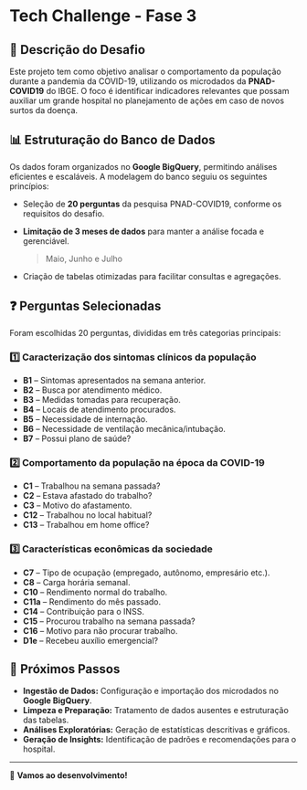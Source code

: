 # Tech Challenge - Fase 3

## 📌 Descrição do Desafio

Este projeto tem como objetivo analisar o comportamento da população durante a pandemia da COVID-19, utilizando os microdados da **PNAD-COVID19** do IBGE. O foco é identificar indicadores relevantes que possam auxiliar um grande hospital no planejamento de ações em caso de novos surtos da doença.

## 📊 Estruturação do Banco de Dados

Os dados foram organizados no **Google BigQuery**, permitindo análises eficientes e escaláveis. A modelagem do banco seguiu os seguintes princípios:
- Seleção de **20 perguntas** da pesquisa PNAD-COVID19, conforme os requisitos do desafio.
- **Limitação de 3 meses de dados** para manter a análise focada e gerenciável.
    > Maio, Junho e Julho

- Criação de tabelas otimizadas para facilitar consultas e agregações.

## ❓ Perguntas Selecionadas

Foram escolhidas 20 perguntas, divididas em três categorias principais:

### **1️⃣ Caracterização dos sintomas clínicos da população**
- **B1** – Sintomas apresentados na semana anterior.
- **B2** – Busca por atendimento médico.
- **B3** – Medidas tomadas para recuperação.
- **B4** – Locais de atendimento procurados.
- **B5** – Necessidade de internação.
- **B6** – Necessidade de ventilação mecânica/intubação.
- **B7** – Possui plano de saúde?

### **2️⃣ Comportamento da população na época da COVID-19**
- **C1** – Trabalhou na semana passada?
- **C2** – Estava afastado do trabalho?
- **C3** – Motivo do afastamento.
- **C12** – Trabalhou no local habitual?
- **C13** – Trabalhou em home office?

### **3️⃣ Características econômicas da sociedade**
- **C7** – Tipo de ocupação (empregado, autônomo, empresário etc.).
- **C8** – Carga horária semanal.
- **C10** – Rendimento normal do trabalho.
- **C11a** – Rendimento do mês passado.
- **C14** – Contribuição para o INSS.
- **C15** – Procurou trabalho na semana passada?
- **C16** – Motivo para não procurar trabalho.
- **D1e** – Recebeu auxílio emergencial?

## 📌 Próximos Passos

- **Ingestão de Dados:** Configuração e importação dos microdados no **Google BigQuery**.
- **Limpeza e Preparação:** Tratamento de dados ausentes e estruturação das tabelas.
- **Análises Exploratórias:** Geração de estatísticas descritivas e gráficos.
- **Geração de Insights:** Identificação de padrões e recomendações para o hospital.

---
🚀 **Vamos ao desenvolvimento!**
